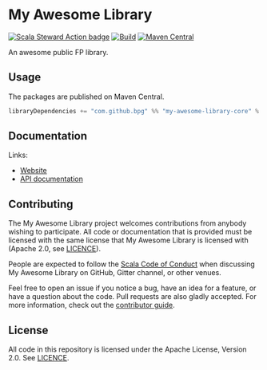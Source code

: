 # My Awesome Library

[![Scala Steward Action badge](https://img.shields.io/badge/Scala_Steward_Action-helping-blue.svg?style=flat&logo=data:image/png;base64,iVBORw0KGgoAAAANSUhEUgAAAA4AAAAQCAMAAAARSr4IAAAAVFBMVEUAAACHjojlOy5NWlrKzcYRKjGFjIbp293YycuLa3pYY2LSqql4f3pCUFTgSjNodYRmcXUsPD/NTTbjRS+2jomhgnzNc223cGvZS0HaSD0XLjbaSjElhIr+AAAAAXRSTlMAQObYZgAAAHlJREFUCNdNyosOwyAIhWHAQS1Vt7a77/3fcxxdmv0xwmckutAR1nkm4ggbyEcg/wWmlGLDAA3oL50xi6fk5ffZ3E2E3QfZDCcCN2YtbEWZt+Drc6u6rlqv7Uk0LdKqqr5rk2UCRXOk0vmQKGfc94nOJyQjouF9H/wCc9gECEYfONoAAAAASUVORK5CYII=)](https://github.com/scala-steward-org/scala-steward-action)
[![Build](https://github.com/bpg/my-awesome-library/workflows/build/badge.svg?branch=main)](https://github.com/bpg/my-awesome-library/actions?query=branch%3Amain+workflow%3Abuild)
[![Maven Central](https://maven-badges.herokuapp.com/maven-central/com.github.bpg/my-awesome-library-core_2.13/badge.svg)](https://maven-badges.herokuapp.com/maven-central/com.github.bpg/my-awesome-library-core_2.13)

An awesome public FP library.

## Usage

The packages are published on Maven Central.

```scala
libraryDependencies += "com.github.bpg" %% "my-awesome-library-core" % "<version>"
```

## Documentation

Links:

- [Website](https://bpg.github.io/my-awesome-library/)
- [API documentation](https://bpg.github.io/my-awesome-library/api/)

## Contributing

The My Awesome Library project welcomes contributions from anybody wishing to participate.  All code or documentation that is provided must be licensed with the same license that My Awesome Library is licensed with (Apache 2.0, see [LICENCE](./LICENSE.md)).

People are expected to follow the [Scala Code of Conduct](./CODE_OF_CONDUCT.md) when discussing My Awesome Library on GitHub, Gitter channel, or other venues.

Feel free to open an issue if you notice a bug, have an idea for a feature, or have a question about the code. Pull requests are also gladly accepted. For more information, check out the [contributor guide](./CONTRIBUTING.md).

## License

All code in this repository is licensed under the Apache License, Version 2.0.  See [LICENCE](./LICENSE.md).
